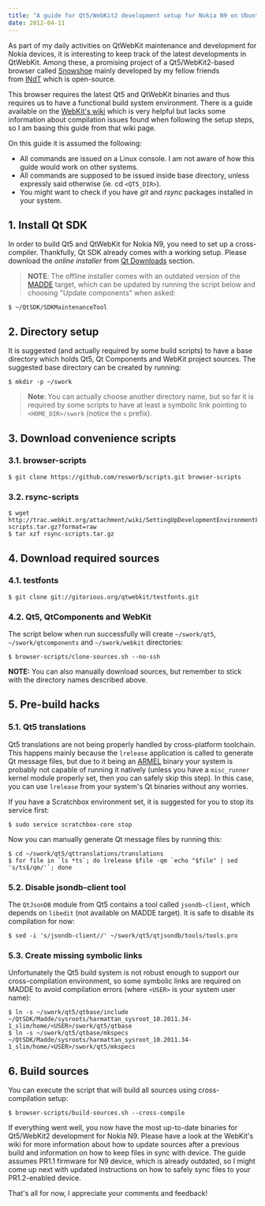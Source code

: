 ```yaml
---
title: "A guide for Qt5/WebKit2 development setup for Nokia N9 on Ubuntu Linux"
date: 2012-04-11
---
```


As part of my daily activities on QtWebKit maintenance and development for Nokia devices, it is interesting to keep track of the latest developments in QtWebKit. Among these, a promising project of a Qt5/WebKit2-based browser called [Snowshoe](https://github.com/snowshoe/snowshoe) mainly developed by my fellow friends from [INdT](http://www.indt.org/?lang=en) which is open-source.

This browser requires the latest Qt5 and QtWebKit binaries and thus requires us to have a functional build system environment. There is a guide available on the [WebKit's wiki](https://trac.webkit.org/wiki/SettingUpDevelopmentEnvironmentForN9) which is very helpful but lacks some information about compilation issues found when following the setup steps, so I am basing this guide from that wiki page.

On this guide it is assumed the following:

- All commands are issued on a Linux console. I am not aware of how this guide would work on other systems.
- All commands are supposed to be issued inside base directory, unless expressly said otherwise (ie. cd `<QT5_DIR>`).
- You might want to check if you have *git* and *rsync* packages installed in your system.

## 1. Install Qt SDK

In order to build Qt5 and QtWebKit for Nokia N9, you need to set up a
cross-compiler. Thankfully, Qt SDK already comes with a working setup.
Please download the *online installer* from [Qt Downloads](http://qt.nokia.com/downloads/) section.

> **NOTE**: The offline installer comes with an outdated version of the [MADDE](http://wiki.maemo.org/MADDE)
target, which can be updated by running the script below and choosing "Update components" when asked:

```shell
$ ~/QtSDK/SDKMaintenanceTool
```

## 2. Directory setup

It is suggested (and actually required by some build scripts) to have a
base directory which holds Qt5, Qt Components and WebKit project
sources. The suggested base directory can be created by running:

```shell
$ mkdir -p ~/swork
```

> **Note**: You can actually choose another directory name, but so far it is
required by some scripts to have at least a symbolic link pointing to
`<HOME_DIR>/swork` (notice the `s` prefix).

## 3. Download convenience scripts

### 3.1. browser-scripts

```shell
$ git clone https://github.com/resworb/scripts.git browser-scripts
```

### 3.2. rsync-scripts

```shell
$ wget http://trac.webkit.org/attachment/wiki/SettingUpDevelopmentEnvironmentForN9/rsync-scripts.tar.gz?format=raw
$ tar xzf rsync-scripts.tar.gz
```

## 4. Download required sources

### 4.1. testfonts

```shell
$ git clone git://gitorious.org/qtwebkit/testfonts.git
```

### 4.2. Qt5, QtComponents and WebKit

The script below when run successfully will create `~/swork/qt5`,
`~/swork/qtcomponents` and `~/swork/webkit` directories:

```shell
$ browser-scripts/clone-sources.sh --no-ssh
```

**NOTE:** You can also manually download sources, but remember to stick with the directory names described above.

## 5. Pre-build hacks

### 5.1. Qt5 translations

Qt5 translations are not being properly handled by cross-platform toolchain. This happens mainly because the `lrelease` application is called to generate Qt message files, but due to it being an [ARMEL](https://linuxhint.com/about-arm64-armel-armhf/) binary your system is probably not capable of running it natively (unless you have a `misc_runner` kernel module properly set, then you can safely skip this step). In this case, you can use `lrelease` from your system's Qt binaries without any worries.

If you have a Scratchbox environment set, it is suggested for you to
stop its service first:

```shell
$ sudo service scratchbox-core stop
```

Now you can manually generate Qt message files by running this:

```shell
$ cd ~/swork/qt5/qttranslations/translations
$ for file in `ls *ts`; do lrelease $file -qm `echo "$file" | sed 's/ts$/qm/'`; done
```

### 5.2. Disable jsondb-client tool

The `QtJsonDB` module from Qt5 contains a tool called `jsondb-client`, which
depends on `libedit` (not available on MADDE target). It is safe to disable its compilation for now:

```shell
$ sed -i 's/jsondb-client//' ~/swork/qt5/qtjsondb/tools/tools.pro
```

### 5.3. Create missing symbolic links

Unfortunately the Qt5 build system is not robust enough to support our cross-compilation environment, so some symbolic links are required on MADDE to avoid compilation errors (where `<USER>` is your system user name):

```shell
$ ln -s ~/swork/qt5/qtbase/include ~/QtSDK/Madde/sysroots/harmattan_sysroot_10.2011.34-1_slim/home/<USER>/swork/qt5/qtbase
$ ln -s ~/swork/qt5/qtbase/mkspecs ~/QtSDK/Madde/sysroots/harmattan_sysroot_10.2011.34-1_slim/home/<USER>/swork/qt5/mkspecs
```

## 6. Build sources

You can execute the script that will build all sources using
cross-compilation setup:

```shell
$ browser-scripts/build-sources.sh --cross-compile
```

If everything went well, you now have the most up-to-date binaries for
Qt5/WebKit2 development for Nokia N9. Please have a look at the WebKit's
wiki for more information about how to update sources after a previous
build and information on how to keep files in sync with device. The
guide assumes PR1.1 firmware for N9 device, which is already outdated,
so I might come up next with updated instructions on how to safely sync
files to your PR1.2-enabled device.

That's all for now, I appreciate your comments and feedback!
